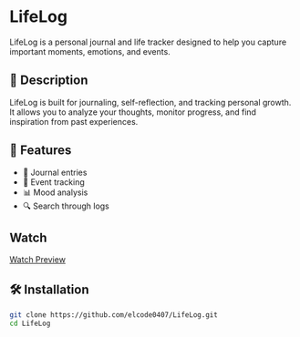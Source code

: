 # LifeLog

LifeLog is a personal journal and life tracker designed to help you capture important moments, emotions, and events.

## 📌 Description  
LifeLog is built for journaling, self-reflection, and tracking personal growth. It allows you to analyze your thoughts, monitor progress, and find inspiration from past experiences.

## 🚀 Features  
- 📝 Journal entries  
- 📅 Event tracking  
- 📊 Mood analysis  
- 🔍 Search through logs

## Watch 
[Watch Preview](https://youtube.com/shorts/lt3_gpHIOIc?si=kWOW9lNKN8WkLEBQ)

## 🛠️ Installation  
```bash
git clone https://github.com/elcode0407/LifeLog.git
cd LifeLog
